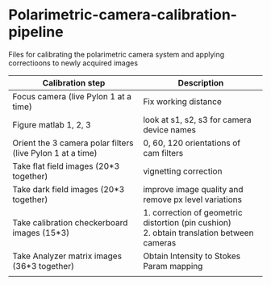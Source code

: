 # Polarimetric-camera-calibration-pipeline
Files for calibrating the polarimetric camera system and applying correctioons to newly acquired images

| Calibration step                                          | Description                                                  |
| --------------------------------------------------------- | ------------------------------------------------------------ |
| Focus camera (live Pylon 1 at a time)                     | Fix working distance                                         |
| Figure matlab 1, 2, 3                                     | look at s1, s2, s3 for camera device names                   |
| Orient the 3 camera polar filters (live Pylon 1 at a time) | 0, 60, 120 orientations of cam filters                       |
| Take flat field images (20*3 together)                    | vignetting correction                                        |
| Take dark field images (20*3 together)                    | improve image quality and remove px level variations         |
| Take calibration checkerboard images (15*3)               | 1. correction of geometric distortion (pin cushion) <br />2. obtain translation between cameras |
| Take Analyzer matrix images (36*3 together)               | Obtain Intensity to Stokes Param mapping                     |
|                                                           |                                                              |
